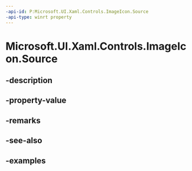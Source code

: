 ```yaml
---
-api-id: P:Microsoft.UI.Xaml.Controls.ImageIcon.Source
-api-type: winrt property
---
```


# Microsoft.UI.Xaml.Controls.ImageIcon.Source

<!--
public Windows.UI.Xaml.Media.ImageSource Source { get; set; }
-->


## -description

## -property-value

## -remarks

## -see-also

## -examples


